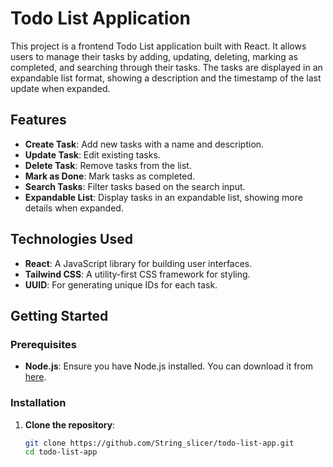 # Todo List Application

This project is a frontend Todo List application built with React. It allows users to manage their tasks by adding, updating, deleting, marking as completed, and searching through their tasks. The tasks are displayed in an expandable list format, showing a description and the timestamp of the last update when expanded.

## Features

- **Create Task**: Add new tasks with a name and description.
- **Update Task**: Edit existing tasks.
- **Delete Task**: Remove tasks from the list.
- **Mark as Done**: Mark tasks as completed.
- **Search Tasks**: Filter tasks based on the search input.
- **Expandable List**: Display tasks in an expandable list, showing more details when expanded.

## Technologies Used

- **React**: A JavaScript library for building user interfaces.
- **Tailwind CSS**: A utility-first CSS framework for styling.
- **UUID**: For generating unique IDs for each task.

## Getting Started

### Prerequisites

- **Node.js**: Ensure you have Node.js installed. You can download it from [here](https://nodejs.org/).

### Installation

1. **Clone the repository**:
   ```bash
   git clone https://github.com/String_slicer/todo-list-app.git
   cd todo-list-app
